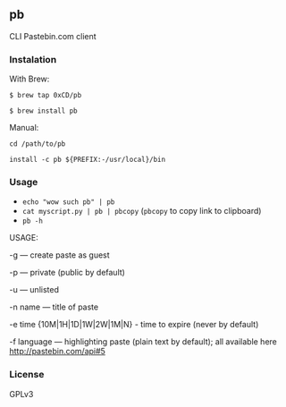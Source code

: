 ## pb
CLI Pastebin.com client
### Instalation
With Brew:

`$ brew tap 0xCD/pb`

`$ brew install pb`

Manual:

`cd /path/to/pb`

`install -c pb ${PREFIX:-/usr/local}/bin`

### Usage

- `echo "wow such pb" | pb`
- `cat myscript.py | pb | pbcopy` (`pbcopy` to copy link to clipboard)
- `pb -h`

USAGE: 


 -g — create paste as guest
 
 -p — private (public by default)
 
 -u — unlisted
 
 -n name — title of paste
 
 -e time {10M|1H|1D|1W|2W|1M|N} - time to expire (never by default)
 
 -f language — highlighting paste (plain text by default); all available here http://pastebin.com/api#5
### License
GPLv3